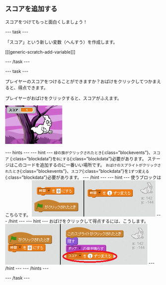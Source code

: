 ## スコアを追加する

スコアをつけてもっと面白くしましょう！

--- task ---

「スコア」という新しい変数（へんすう）を作成します。

[[[generic-scratch-add-variable]]]

--- /task ---

--- task ---

プレイヤーのスコアをつけることができますか？おばけをクリックしてつかまえると、得点できます。

プレイヤーがおばけをクリックすると、スコアがふえます。

![Increasing score](images/ghost-score-test.png)

--- hints --- --- hint --- `緑の旗がクリックされたとき`{:class=”blockevents”}、`スコア` {:class=”blockdata”}を`0にする`{:class=”blockdata”}必要があります。 ステージはこのコードを追加するのに一番いい場所です。 `おばけのスプライトがクリックされたとき`{:class=”blockevents”}、`スコア`{:class=”blockdata”}を`1ずつ変える`{:class=”blockdata”}必要があります。 --- /hint --- --- hint --- 使うブロックはこちらです。 ![screenshot](images/ghost-score-blocks.png) --- /hint --- --- hint --- おばけをクリックして得点するには、こうします。 ![screenshot](images/ghost-score-code.png) --- /hint --- --- /hints ---

--- /task ---